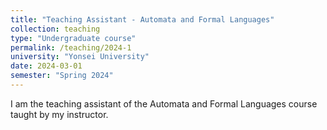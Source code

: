 ```yaml
---
title: "Teaching Assistant - Automata and Formal Languages"
collection: teaching
type: "Undergraduate course"
permalink: /teaching/2024-1
university: "Yonsei University"
date: 2024-03-01
semester: "Spring 2024"
---
```


I am the teaching assistant of the Automata and Formal Languages course
taught by my instructor.
